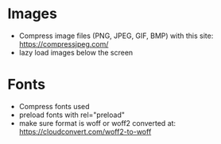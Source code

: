 # Images
- Compress image files (PNG, JPEG, GIF, BMP) with this site: https://compressjpeg.com/
- lazy load images below the screen

# Fonts
- Compress fonts used
- preload fonts with rel="preload"
- make sure format is woff or woff2 converted at: https://cloudconvert.com/woff2-to-woff